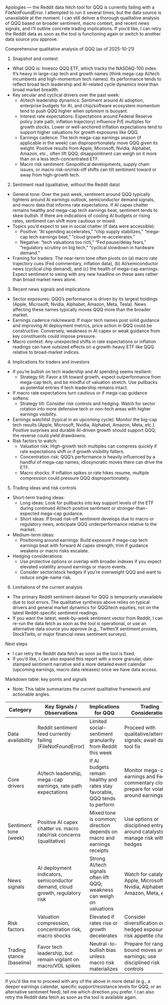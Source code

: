 Apologies — the Reddit data fetch tool for QQQ is currently failing with a FileNotFoundError. I attempted to run it several times, but the data source is unavailable at the moment. I can still deliver a thorough qualitative analysis of QQQ based on broader sentiment, macro context, and recent news signals, and I’ll outline concrete trading implications. If you’d like, I can retry the Reddit data as soon as the tool is functioning again or switch to another data source you approve.

Comprehensive qualitative analysis of QQQ (as of 2025-10-21)

1) Snapshot and context
- What QQQ is: Invesco QQQ ETF, which tracks the NASDAQ-100 index. It’s heavy in large-cap tech and growth names (think mega-cap AI/tech incumbents and high-momentum tech names). Its performance tends to reflect broad tech leadership and AI-related cycle dynamics more than broad market breadth.
- Key secular and cyclical drivers over the past week:
  - AI/tech leadership dynamics: Sentiment around AI adoption, enterprise budgets for AI, and chip/software ecosystem momentum tend to push QQQ higher when optimism is buoyant.
  - Interest rate expectations: Expectations around Federal Reserve policy (rate path, inflation trajectory) influence P/E multiples for growth stocks. Lower or well-anchored inflation expectations tend to support higher valuations for growth exposures like QQQ.
  - Earnings cadence: The tech mega-cap earnings season (if applicable in the week) can disproportionately move QQQ given its weight. Positive results from Apple, Microsoft, Nvidia, Alphabet, Amazon, etc., often lift QQQ; disappointment can weigh on it more than on a less tech-concentrated ETF.
  - Macro risk sentiment: Geopolitical developments, supply chain issues, or macro risk-on/risk-off shifts can tilt sentiment toward or away from high-growth tech.

2) Sentiment read (qualitative, without the Reddit data)
- General tone: Over the past week, sentiment around QQQ typically tightens around AI earnings outlook, semiconductor demand signals, and macro data that informs rate expectations. If AI capex chatter remains healthy and mega-cap tech earnings beat, sentiment tends to skew bullish. If there are indications of cooling AI budgets or rising rates, sentiment can shift more cautious or mixed.
- Topics you’d expect to see in social chatter (if data were accessible):
  - Positive: “AI spending accelerates,” “chip supply stabilizes,” “mega-cap tech earnings beat,” “cloud growth re-accelerates.”
  - Negative: “tech valuations too rich,” “Fed pause/delay fears,” “regulatory scrutiny on big tech,” “cyclical slowdown in hardware demand.”
- Framing for traders: The near-term tone often pivots on (a) macro rate trajectory cues (Fed commentary, inflation data), (b) AI/semiconductor news (cyclical chip demand), and (c) the health of mega-cap earnings. Expect sentiment to swing with any new headline on these axes rather than broad market news alone.

3) Recent news signals and implications
- Sector exposures: QQQ’s performance is driven by its largest holdings (Apple, Microsoft, Nvidia, Alphabet, Amazon, Meta, Tesla). News affecting these names typically moves QQQ more than the broader market.
- Earnings cadence risk/reward: If major tech names post solid guidance and improving AI deployment metrics, price action in QQQ could be constructive. Conversely, weakness in AI capex or weak guidance from key constituents could impose pressure.
- Macro context: Any unexpected shifts in rate expectations or inflation readings can have outsized effects on a growth-heavy ETF like QQQ relative to broad-market indices.

4) Implications for traders and investors
- If you’re bullish on tech leadership and AI spending seems resilient:
  - Strategy tilt: Favor a tilt toward growth, expect outperformance from mega-cap tech, and be mindful of valuation stretch. Use pullbacks as potential entries if tech leadership remains intact.
- If macro rate expectations turn cautious or if mega-cap guidance softens:
  - Strategy tilt: Consider risk controls and hedging. Watch for sector rotation into more defensive tech or non-tech areas with higher earnings visibility.
- Earnings watchlist (typical in an upcoming cycle): Monitor the big-cap tech results (Apple, Microsoft, Nvidia, Alphabet, Amazon, Meta, etc.). Positive surprises and durable AI-driven growth should support QQQ; the reverse could yield drawdowns.
- Risk factors to watch:
  - Valuation risk: High-growth tech multiples can compress quickly if rate expectations shift or if growth visibility falters.
  - Concentration risk: QQQ’s performance is heavily influenced by a handful of mega-cap names; idiosyncratic moves there can drive the ETF.
  - Macro shocks: If inflation spikes or rate hikes resume, multiple compression could pressure QQQ disproportionately.

5) Trading ideas and risk controls
- Short-term trading ideas:
  - Long ideas: Look for pullbacks into key support levels of the ETF during continued AI/tech positive sentiment or stronger-than-expected mega-cap guidance.
  - Short ideas: If broad risk-off sentiment develops due to macro or regulatory news, anticipate QQQ underperformance relative to the market.
- Medium-term ideas:
  - Positioning around earnings: Build exposure if mega-cap tech earnings beat with forward AI capex strength; trim if guidance weakens or macro risks escalate.
- Hedging considerations:
  - Use protective options or overlap with broader indexes if you expect elevated volatility around earnings or macro events.
  - Consider sector/stock hedges if you’re overweight QQQ and want to reduce single-name risk.

6) Limitations of the current analysis
- The primary Reddit sentiment dataset for QQQ is temporarily unavailable due to tool errors. The qualitative synthesis above relies on typical drivers and general market dynamics for QQQ/tech equities, not on the latest Reddit-specific sentiment readings.
- If you want the latest, week-by-week sentiment vector from Reddit, I can re-run the data fetch as soon as the tool is operational, or use an alternative data source you approve (e.g., Twitter/X sentiment proxies, StockTwits, or major financial news sentiment surveys).

Next steps
- I can retry the Reddit data fetch as soon as the tool is fixed.
- If you’d like, I can also expand this report with a more granular, date-stamped sentiment narrative and a more detailed event calendar (upcoming earnings, macro data releases) once we have data access.

Markdown table: key points and signals
- Note: This table summarizes the current qualitative framework and actionable angles.

| Category | Key Signals / Observations | Implications for QQQ | Trading Considerations |
|---|---|---|---|
| Data availability | Reddit sentiment feed currently failing (FileNotFoundError) | Limited social-sentiment granularity from Reddit this week | Proceed with qualitative/alternative signals; await data tool fix |
| Core drivers | AI/tech leadership, mega-cap earnings, rate path expectations | If AI budgets remain healthy and rates stay favorable, QQQ tends to perform | Monitor mega-cap earnings and Fed commentary closely; prepare for volatility around earnings |
| Sentiment tone (week) | Positive AI capex chatter vs. macro rate/risk concerns (qualitative) | Mixed tone is common; direction depends on macro and earnings receipts | Use options or disciplined entry/exit around catalysts; manage risk with hedges |
| News signals | AI deployment indicators, semiconductor demand, cloud growth, regulatory risk | Strong AI/tech signals often lift QQQ; weakness can weigh on valuations | Watch for catalysts in Apple, Microsoft, Nvidia, Alphabet, Amazon, Meta, etc. |
| Risk factors | Valuation compression, concentration risk, macro shocks | Elevated if rates rise or growth decelerates | Consider diversification or hedged exposure if risk appetite changes |
| Trading stance (baseline) | Favor tech leadership, but remain vigilant on macro/VOL spikes | Neutral-to-bullish bias unless macro risk materializes | Prepare for range-bound moves around earnings; use disciplined risk controls |

If you’d like me to proceed with any of the above in more detail (e.g., a deeper earnings calendar, specific support/resistance levels for QQQ, or an alternative sentiment feed), tell me which direction you prefer. I can also retry the Reddit data fetch as soon as the tool is available again.